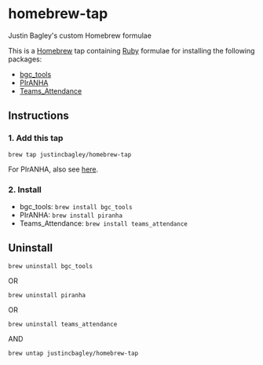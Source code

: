 # homebrew-tap
Justin Bagley's custom Homebrew formulae

This is a [Homebrew](https://brew.sh) tap containing [Ruby](https://www.ruby-lang.org/en/) formulae for installing the following packages:

-   [bgc_tools](https://github.com/justincbagley/bgc-tools)
-   [PIrANHA](https://github.com/justincbagley/piranha)
-   [Teams_Attendance](https://github.com/justincbagley/Teams-Attendance)

## Instructions

### 1.  Add this tap

`brew tap justincbagley/homebrew-tap`

For PIrANHA, also see [here](https://github.com/justincbagley/homebrew-piranha).

### 2.  Install

-   bgc_tools: `brew install bgc_tools`
-   PIrANHA: `brew install piranha`
-   Teams_Attendance: `brew install teams_attendance`

## Uninstall

`brew uninstall bgc_tools`

OR

`brew uninstall piranha`

OR

`brew uninstall teams_attendance`

AND

`brew untap justincbagley/homebrew-tap`
